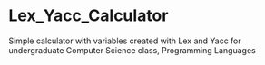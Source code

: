 # Lex_Yacc_Calculator
Simple calculator with variables created with Lex and Yacc for undergraduate Computer Science class, Programming Languages
